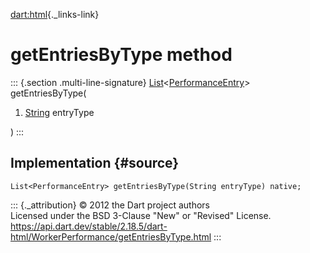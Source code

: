 [dart:html](../../dart-html/dart-html-library){._links-link}

getEntriesByType method
=======================

::: {.section .multi-line-signature}
[List](../../dart-core/list-class)\<[PerformanceEntry](../performanceentry-class)\>
getEntriesByType(

1.  [String](../../dart-core/string-class) entryType

)
:::

Implementation {#source}
--------------

``` {.language-dart data-language="dart"}
List<PerformanceEntry> getEntriesByType(String entryType) native;
```

::: {._attribution}
© 2012 the Dart project authors\
Licensed under the BSD 3-Clause \"New\" or \"Revised\" License.\
<https://api.dart.dev/stable/2.18.5/dart-html/WorkerPerformance/getEntriesByType.html>
:::
